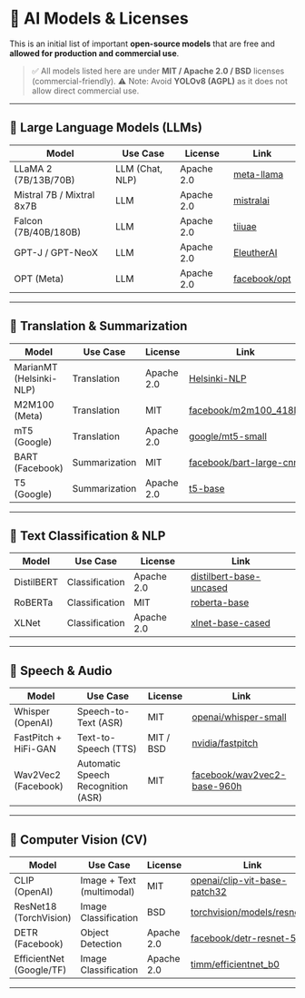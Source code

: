 # 📜 AI Models & Licenses

This is an initial list of important **open-source models** that are free and **allowed for production and commercial use**.
> ✅ All models listed here are under **MIT / Apache 2.0 / BSD** licenses (commercial-friendly).
> ⚠️ Note: Avoid **YOLOv8 (AGPL)** as it does not allow direct commercial use.

---

## 🔹 Large Language Models (LLMs)

| Model                  | Use Case             | License   | Link |
|------------------------|----------------------|-----------|------|
| LLaMA 2 (7B/13B/70B)   | LLM (Chat, NLP)      | Apache 2.0 | [meta-llama](https://huggingface.co/meta-llama) |
| Mistral 7B / Mixtral 8x7B | LLM               | Apache 2.0 | [mistralai](https://huggingface.co/mistralai) |
| Falcon (7B/40B/180B)   | LLM                  | Apache 2.0 | [tiiuae](https://huggingface.co/tiiuae) |
| GPT-J / GPT-NeoX       | LLM                  | Apache 2.0 | [EleutherAI](https://huggingface.co/EleutherAI) |
| OPT (Meta)             | LLM                  | Apache 2.0 | [facebook/opt](https://huggingface.co/facebook/opt-13b) |

---

## 🔹 Translation & Summarization

| Model     | Use Case       | License   | Link |
|-----------|----------------|-----------|------|
| MarianMT (Helsinki-NLP) | Translation     | Apache 2.0 | [Helsinki-NLP](https://huggingface.co/Helsinki-NLP) |
| M2M100 (Meta)           | Translation     | MIT         | [facebook/m2m100_418M](https://huggingface.co/facebook/m2m100_418M) |
| mT5 (Google)            | Translation     | Apache 2.0 | [google/mt5-small](https://huggingface.co/google/mt5-small) |
| BART (Facebook)         | Summarization   | MIT         | [facebook/bart-large-cnn](https://huggingface.co/facebook/bart-large-cnn) |
| T5 (Google)             | Summarization   | Apache 2.0 | [t5-base](https://huggingface.co/t5-base) |

---

## 🔹 Text Classification & NLP

| Model     | Use Case       | License   | Link |
|-----------|----------------|-----------|------|
| DistilBERT | Classification | Apache 2.0 | [distilbert-base-uncased](https://huggingface.co/distilbert-base-uncased) |
| RoBERTa    | Classification | MIT         | [roberta-base](https://huggingface.co/roberta-base) |
| XLNet      | Classification | Apache 2.0 | [xlnet-base-cased](https://huggingface.co/xlnet-base-cased) |

---

## 🔹 Speech & Audio

| Model     | Use Case          | License   | Link |
|-----------|-------------------|-----------|------|
| Whisper (OpenAI)       | Speech-to-Text (ASR) | MIT | [openai/whisper-small](https://huggingface.co/openai/whisper-small) |
| FastPitch + HiFi-GAN   | Text-to-Speech (TTS) | MIT / BSD | [nvidia/fastpitch](https://huggingface.co/nvidia/fastpitch) |
| Wav2Vec2 (Facebook)    | Automatic Speech Recognition (ASR) | MIT | [facebook/wav2vec2-base-960h](https://huggingface.co/facebook/wav2vec2-base-960h) |

---

## 🔹 Computer Vision (CV)

| Model     | Use Case            | License   | Link |
|-----------|---------------------|-----------|------|
| CLIP (OpenAI)   | Image + Text (multimodal) | MIT       | [openai/clip-vit-base-patch32](https://huggingface.co/openai/clip-vit-base-patch32) |
| ResNet18 (TorchVision) | Image Classification   | BSD       | [torchvision/models/resnet18](https://pytorch.org/vision/stable/models/generated/torchvision.models.resnet18.html) |
| DETR (Facebook) | Object Detection             | Apache 2.0 | [facebook/detr-resnet-50](https://huggingface.co/facebook/detr-resnet-50) |
| EfficientNet (Google/TF) | Image Classification | Apache 2.0 | [timm/efficientnet_b0](https://huggingface.co/timm/efficientnet_b0) |

---
